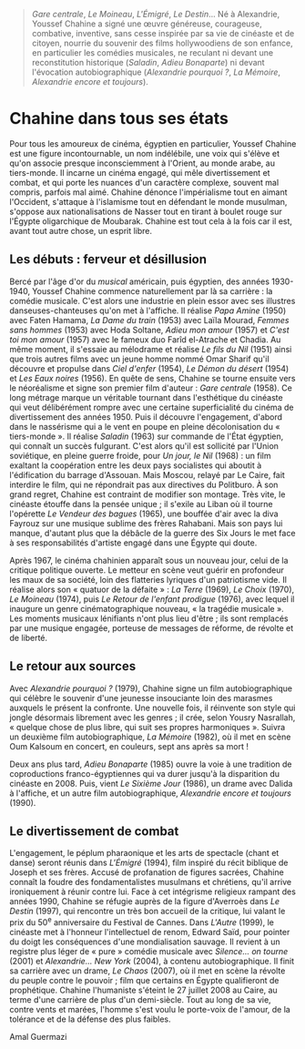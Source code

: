 > _Gare centrale_, _Le Moineau_, _L'Émigré_, _Le Destin_... Né à Alexandrie, Youssef Chahine a signé une œuvre généreuse, courageuse, combative, inventive, sans cesse inspirée par sa vie de cinéaste et de citoyen, nourrie du souvenir des films hollywoodiens de son enfance, en particulier les comédies musicales, ne reculant ni devant une reconstitution historique (_Saladin_, _Adieu Bonaparte_) ni devant l'évocation autobiographique (_Alexandrie pourquoi ?_, _La Mémoire_, _Alexandrie encore et toujours_).

# Chahine dans tous ses états

Pour tous les amoureux de cinéma, égyptien en particulier, Youssef Chahine est une figure incontournable, un nom indélébile, une voix qui s'élève et qu'on associe presque inconsciemment à l'Orient, au monde arabe, au tiers-monde. Il incarne un cinéma engagé, qui mêle divertissement et combat, et qui porte les nuances d'un caractère complexe, souvent mal compris, parfois mal aimé. Chahine dénonce l'impérialisme tout en aimant l'Occident, s'attaque à l'islamisme tout en défendant le monde musulman, s'oppose aux nationalisations de Nasser tout en tirant à boulet rouge sur l'Égypte oligarchique de Moubarak. Chahine est tout cela à la fois car il est, avant tout autre chose, un esprit libre.

## Les débuts : ferveur et désillusion

Bercé par l'âge d'or du _musical_ américain, puis égyptien, des années 1930-1940, Youssef Chahine commence naturellement par là sa carrière : la comédie musicale. C'est alors une industrie en plein essor avec ses illustres danseuses-chanteuses qu'on met à l'affiche. Il réalise _Papa Amine_ (1950) avec Faten Hamama, _La Dame du train_ (1953) avec Laïla Mourad, _Femmes sans hommes_ (1953) avec Hoda Soltane, _Adieu mon amour_ (1957) et _C'est toi mon amour_ (1957) avec le fameux duo Farîd el-Atrache et Chadia. Au même moment, il s'essaie au mélodrame et réalise _Le fils du Nil_ (1951) ainsi que trois autres films avec un jeune homme nommé Omar Sharif qu'il découvre et propulse dans _Ciel d'enfer_ (1954), _Le Démon du désert_ (1954) et _Les Eaux noires_ (1956). En quête de sens, Chahine se tourne ensuite vers le néoréalisme et signe son premier film d'auteur : _Gare centrale_ (1958). Ce long métrage marque un véritable tournant dans l'esthétique du cinéaste qui veut délibérément rompre avec une certaine superficialité du cinéma de divertissement des années 1950. Puis il découvre l'engagement, d'abord dans le nassérisme qui a le vent en poupe en pleine décolonisation du « tiers-monde ». Il réalise _Saladin_ (1963) sur commande de l'État égyptien, qui connaît un succès fulgurant. C'est alors qu'il est sollicité par l'Union soviétique, en pleine guerre froide, pour _Un jour, le Nil_ (1968) : un film exaltant la coopération entre les deux pays socialistes qui aboutit à l'édification du barrage d'Assouan. Mais Moscou, relayé par Le Caire, fait interdire le film, qui ne répondrait pas aux directives du Politburo. À son grand regret, Chahine est contraint de modifier son montage. Très vite, le cinéaste étouffe dans la pensée unique ; il s'exile au Liban où il tourne l'opérette _Le Vendeur des bagues_ (1965), une bouffée d'air avec la diva Fayrouz sur une musique sublime des frères Rahabani. Mais son pays lui manque, d'autant plus que la débâcle de la guerre des Six Jours le met face à ses responsabilités d'artiste engagé dans une Égypte qui doute.

Après 1967, le cinéma chahinien apparaît sous un nouveau jour, celui de la critique politique ouverte. Le metteur en scène veut guérir en profondeur les maux de sa société, loin des flatteries lyriques d'un patriotisme vide. Il réalise alors son « quatuor de la défaite » : _La Terre_ (1969), _Le Choix_ (1970), _Le Moineau_ (1974), puis _Le Retour de l'enfant prodigue_ (1976), avec lequel il inaugure un genre cinématographique nouveau, « la tragédie musicale ». Les moments musicaux lénifiants n'ont plus lieu d'être ; ils sont remplacés par une musique engagée, porteuse de messages de réforme, de révolte et de liberté.

## Le retour aux sources

Avec _Alexandrie pourquoi ?_ (1979), Chahine signe un film autobiographique qui célèbre le souvenir d'une jeunesse insouciante loin des marasmes auxquels le présent la confronte. Une nouvelle fois, il réinvente son style qui jongle désormais librement avec les genres ; il crée, selon Yousry Nasrallah, « quelque chose de plus libre, qui suit ses propres harmoniques ». Suivra un deuxième film autobiographique, _La Mémoire_ (1982), où il met en scène Oum Kalsoum en concert, en couleurs, sept ans après sa mort !

Deux ans plus tard, _Adieu Bonaparte_ (1985) ouvre la voie à une tradition de coproductions franco-égyptiennes qui va durer jusqu'à la disparition du cinéaste en 2008. Puis, vient _Le Sixième Jour_ (1986), un drame avec Dalida à l'affiche, et un autre film autobiographique, _Alexandrie encore et toujours_ (1990).

## Le divertissement de combat

L'engagement, le péplum pharaonique et les arts de spectacle (chant et danse) seront réunis dans _L'Émigré_ (1994), film inspiré du récit biblique de Joseph et ses frères. Accusé de profanation de figures sacrées, Chahine connaît la foudre des fondamentalistes musulmans et chrétiens, qu'il arrive ironiquement à réunir contre lui. Face à cet intégrisme religieux rampant des années 1990, Chahine se réfugie auprès de la figure d'Averroès dans _Le Destin_ (1997), qui rencontre un très bon accueil de la critique, lui valant le prix du 50<sup>e</sup> anniversaire du Festival de Cannes. Dans _L'Autre_ (1999), le cinéaste met à l'honneur l'intellectuel de renom, Edward Saïd, pour pointer du doigt les conséquences d'une mondialisation sauvage. Il revient à un registre plus léger de « pure » comédie musicale avec _Silence... on tourne_ (2001) et _Alexandrie... New York_ (2004), à contenu autobiographique. Il finit sa carrière avec un drame, _Le Chaos_ (2007), où il met en scène la révolte du peuple contre le pouvoir ; film que certains en Égypte qualifieront de prophétique. Chahine l'humaniste s'éteint le 27 juillet 2008 au Caire, au terme d'une carrière de plus d'un demi-siècle. Tout au long de sa vie, contre vents et marées, l'homme s'est voulu le porte-voix de l'amour, de la tolérance et de la défense des plus faibles.

Amal Guermazi
